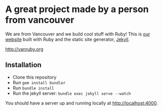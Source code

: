 # A great project made by a person from vancouver

We are from Vancouver and we build cool stuff with Ruby! This is [our website](http://vanruby.org) built with Ruby and the static site generator, [Jekyll](http://jekyllrb.com/).

http://vanruby.org

## Installation

- Clone this repository
- Run `gem install bundler`
- Run `bundle install`
- Run the jekyll server: `bundle exec jekyll serve --watch`

You should have a server up and running locally at <http://localhost:4000>.
